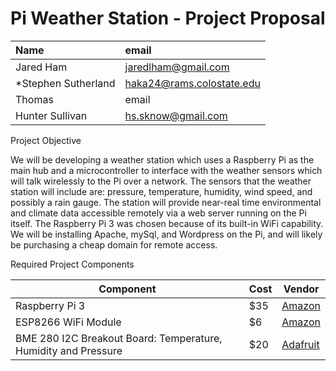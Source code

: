 # Pi Weather Station - Project Proposal

| Name | email     |
| :------------- | :------------- |
| Jared Ham      | jaredlham@gmail.com      |
| *Stephen Sutherland | haka24@rams.colostate.edu |
| Thomas              | email                     |
| Hunter Sullivan     | hs.sknow@gmail.com   |

Project Objective

We will be developing a weather station which uses a Raspberry Pi as the main hub and a microcontroller to interface with the weather sensors which will talk wirelessly to the Pi over a network. The sensors that the weather station will include are: pressure, temperature, humidity, wind speed, and possibly a rain gauge. The station will provide near-real time environmental and climate data accessible remotely via a web server running on the Pi itself. The Raspberry Pi 3 was chosen because of its built-in WiFi capability. We will be installing Apache, mySql, and Wordpress on the Pi, and will likely be purchasing a cheap domain for remote access.


Required Project Components

| Component  |  Cost | Vendor  |  
|---|---|---|
| Raspberry Pi 3  | $35     | [Amazon](https://www.amazon.com/Raspberry-Pi-RASPBERRYPI3-MODB-1GB-Model-Motherboard/dp/B01CD5VC92/ref=sr_1_6?keywords=raspberry+pi&qid=1551387756&s=gateway&sr=8-6) |
| ESP8266 WiFi Module      | $6  | [Amazon](https://www.amazon.com/HiLetgo-Internet-Development-Wireless-Micropython/dp/B010N1SPRK/ref=sr_1_1_sspa?keywords=esp8266&qid=1551387790&s=gateway&sr=8-1-spons&psc=1) |
|BME 280 I2C Breakout Board: Temperature, Humidity and Pressure | $20| [Adafruit](https://www.adafruit.com/product/2652) |
